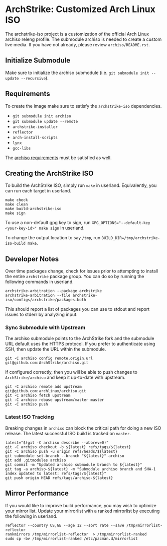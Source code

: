 # ArchStrike: Customized Arch Linux ISO     
The archstrike-iso project is a customization of the official Arch Linux archiso releng profile. The submodule archiso is needed to create a custom live media. If you have not already, please review `archiso/README.rst`.   

## Initialize Submodule
Make sure to initialize the archiso submodule (i.e. `git submodule init --update --recursive`).

## Requirements
To create the image make sure to satisfy the `archstrike-iso` dependencies.
 * `git submodule init archiso`
 * `git submodule update --remote`
 * `archstrike-installer`
 * `reflector`
 * `arch-install-scripts`
 * `lynx`
 * `gcc-libs`

The [archiso requirements](https://github.com/archlinux/archiso#requirements) must be satisfied as well.

## Creating the ArchStrike ISO

To build the ArchStrike ISO, simply run `make` in userland. Equivalently, you can run each target in userland.
```shell
make check
make clean
make build-archstrike-iso
make sign
```
To use a non-default gpg key to sign, run `GPG_OPTIONS="--default-key <your-key-id>" make sign` in userland.    

To change the output location to say `/tmp`, run `BUILD_DIR=/tmp/archstrike-iso-build make`.    

## Developer Notes

Over time packages change, check for issues prior to attempting to install the entire `archstrike` package group. You can do so by running the following commands in userland.
```shell
archstrike-arbitration --package archstrike
archstrike-arbitration --file archstrike-iso/configs/archstrike/packages.both
```
This should report a list of packages you can use to stdout and report issues to stderr by analyzing input.

### Sync Submodule with Upstream
The archiso submodule points to the ArchStrike fork and the submodule URL default uses the HTTPS protocol. If
you prefer to authenticate using SSH, then update the URL within the submodule.
```shell
git -C archiso config remote.origin.url git@github.com:ArchStrike/archiso.git
```
If configured correctly, then you will be able to push changes to `ArchStrike/archiso` and keep it up-to-date with upstream.
```shell
git -C archiso remote add upstream git@github.com:archlinux/archiso.git
git -C archiso fetch upstream
git -C archiso rebase upstream/master master
git -C archiso push
```

### Latest ISO Tracking
Breaking changes in `archiso` can block the critical path for doing a new ISO release. The latest successful ISO build is tracked on `master`.
```shell
latest="$(git -C archiso describe --abbrev=0)"
git -C archiso checkout -b ${latest} refs/tags/${latest}
git -C archiso push -u origin refs/heads/${latest}
git submodule set-branch --branch "${latest}" archiso
git add .gitmodules archiso
git commit -m "Updated archiso submodule branch to ${latest}"
git tag -a archiso-${latest} -m "Submodule archiso branch and SHA-1 index updated to latest: refs/tags/${latest}"
git push origin HEAD refs/tags/archiso-${latest}
```

## Mirror Performance 
If you would like to improve build performance, you may wish to optimize your mirror list. Update your mirrorlist with a ranked mirrorlist by executing the following in userland.
```
reflector --country US,GE --age 12 --sort rate --save /tmp/mirrorlist-reflector
rankmirrors /tmp/mirrorlist-reflector  > /tmp/mirrorlist-ranked
sudo cp -bv /tmp/mirrorlist-ranked /etc/pacman.d/mirrorlist
```

